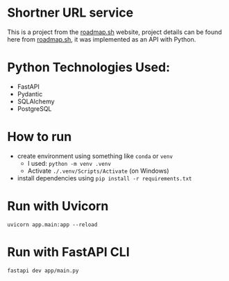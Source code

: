# Shortner URL service
This is a project from the [roadmap.sh](https://roadmap.sh) website, project details can be found here from [roadmap.sh](https://roadmap.sh/projects/url-shortening-service), it was implemented as an API with Python.

# Python Technologies Used:
- FastAPI
- Pydantic
- SQLAlchemy
- PostgreSQL

# How to run
- create environment using something like `conda` or `venv`
    - I used: `python -m venv .venv`
    - Activate `./.venv/Scripts/Activate` (on Windows)
- install dependencies using `pip install -r requirements.txt`

# Run with Uvicorn
`uvicorn app.main:app --reload`

# Run with FastAPI CLI
`fastapi dev app/main.py`
